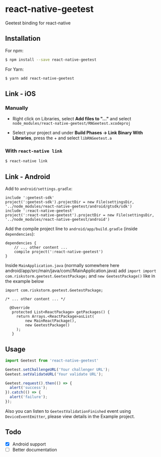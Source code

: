 # react-native-geetest

Geetest binding for react-native

## Installation

For npm:

```bash
$ npm install --save react-native-geetest
```

For Yarn:

```bash
$ yarn add react-native-geetest
```

## Link - iOS

### Manually

* Right click on Libraries, select **Add files to "…"** and select `node_modules/react-native-geetest/RNGeetest.xcodeproj`

* Select your project and under **Build Phases -> Link Binary With Libraries**, press the + and select `libRNGeetest.a`

### With `react-native link`

```bash
$ react-native link
```


## Link - Android

Add to `android/settings.gradle`:

```
include ':geetest-sdk'
project(':geetest-sdk').projectDir = new File(settingsDir, '../node_modules/react-native-geetest/android/gtsdk/sdk')
include ':react-native-geetest'
project(':react-native-geetest').projectDir = new File(settingsDir, '../node_modules/react-native-geetest/android')
```

Add the compile project line to `android/app/build.gradle` (inside `dependencies`):

```
dependencies {
    // ... other content ... 
    compile project(':react-native-geetest')
}
```

Inside `MainApplication.java` (normally somewhere here android/app/src/main/java/com/<your-app-name>/MainApplication.java)
 add `import import com.riskstorm.geetest.GeetestPackage;` and `new GeetestPackage()` like in the example below

 ```
 import com.riskstorm.geetest.GeetestPackage;

 /* ... other content ... */

   @Override
    protected List<ReactPackage> getPackages() {
      return Arrays.<ReactPackage>asList(
          new MainReactPackage(),
          new GeetestPackage()
      );
    }
 ```

## Usage

```javascript
import Geetest from 'react-native-geetest'

Geetest.setChallengeURL('Your challenger URL');
Geetest.setValidateURL('Your validate URL');

Geetest.request().then(() => {
  alert('success');
}).catch(() => {
  alert('failure');
});
```

Also you can listen to `GeetestValidationFinished` event using `DeviceEventEmitter`,
please view details in the Example project.

## Todo

- [x] Android support
- [ ] Better documentation
